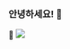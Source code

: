 ### 안녕하세요! 👋

<!--
**seungyeons2/seungyeons2** is a ✨ _special_ ✨ repository because its `README.md` (this file) appears on your GitHub profile.

Here are some ideas to get you started:

- 🔭 I’m currently working on ...
- 🌱 I’m currently learning ...
- 👯 I’m looking to collaborate on ...
- 🤔 I’m looking for help with ...
- 💬 Ask me about ...
- 📫 How to reach me: ...
- 😄 Pronouns: ...
- ⚡ Fun fact: ...
-->




🎵 <a href="https://seungyeons2.github.io" target="_blank"><img src="https://img.shields.io/badge/Homepage-3F5767?style=plastic&logo=http://www.w3.org/2000/svg&logoColor=3F5767"/></a>
